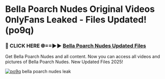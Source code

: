 # Bella Poarch Nudes Original Videos 0nlyFans Leaked - Files Updated! (po9q)

<h3>🔴 CLICK HERE 🌐==►► <a href="https://tinyurl.com/4mcuefdz" rel="nofollow">Bella Poarch Nudes Updated Files</a></h3>

Get Bella Poarch Nudes and all content. Now you can access all videos and pictures of Bella Poarch Nudes. New Updated Files 2025!

[![po9q](https://i.imgur.com/StAQSOY.gif)](https://tinyurl.com/4mcuefdz)
bella poarch nudes leak